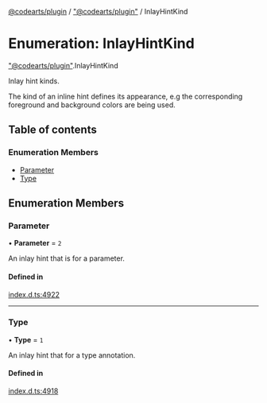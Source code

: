 [@codearts/plugin](../README.md) / ["@codearts/plugin"](../modules/_codearts_plugin_.md) / InlayHintKind

# Enumeration: InlayHintKind

["@codearts/plugin"](../modules/_codearts_plugin_.md).InlayHintKind

Inlay hint kinds.

The kind of an inline hint defines its appearance, e.g the corresponding foreground and background colors are being
used.

## Table of contents

### Enumeration Members

- [Parameter](codearts_plugin_.InlayHintKind.md#parameter)
- [Type](codearts_plugin_.InlayHintKind.md#type)

## Enumeration Members

### Parameter

• **Parameter** = ``2``

An inlay hint that is for a parameter.

#### Defined in

[index.d.ts:4922](https://github.com/shuyaqian/cloudide-plugin-api/blob/3fbdd11/index.d.ts#L4922)

___

### Type

• **Type** = ``1``

An inlay hint that for a type annotation.

#### Defined in

[index.d.ts:4918](https://github.com/shuyaqian/cloudide-plugin-api/blob/3fbdd11/index.d.ts#L4918)
